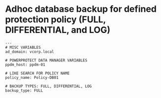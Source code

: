 # Adhoc database backup for defined protection policy (FULL, DIFFERENTIAL, and LOG)
````
---
# MISC VARIABLES
ad_domain: vcorp.local

# POWERPROTECT DATA MANAGER VARIABLES
ppdm_host: ppdm-01

# LIKE SEARCH FOR POLICY NAME
policy_name: Policy-DB01

# BACKUP TYPES: FULL, DIFFERENTIAL, LOG
backup_type: FULL
````